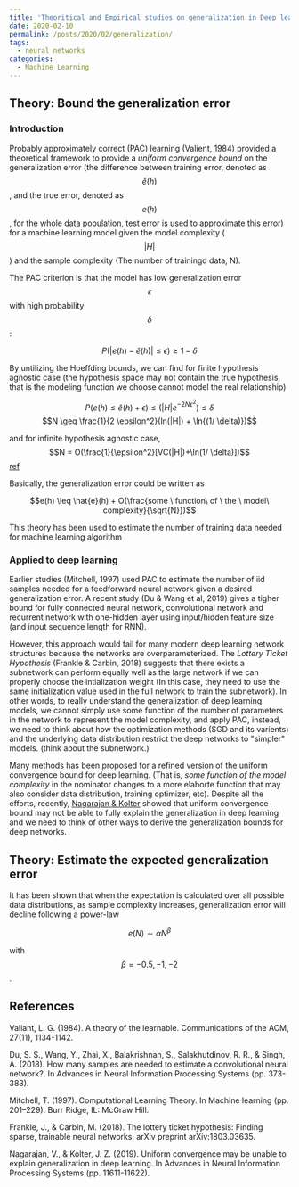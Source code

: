```yaml
---
title: 'Theoritical and Empirical studies on generalization in Deep learning'
date: 2020-02-10
permalink: /posts/2020/02/generalization/
tags:
  - neural networks
categories:
  - Machine Learning
---
```



## Theory: Bound the generalization error
### Introduction
Probably approximately correct (PAC) learning (Valient, 1984) provided a theoretical framework to provide a *uniform convergence bound* on the generalization error (the difference between training error, denoted as $$\hat{e}(h)$$, and the true error, denoted as $$e(h)$$, for the whole data population, test error is used to approximate this error) for a machine learning model given the model complexity ($$|H|$$) and the sample complexity (The number of trainingd data, N). 

The PAC criterion is that the model has low generalization error $$\epsilon$$ with high probability $$\delta$$:

$$P(|e(h) - \hat{e}(h)| \leq \epsilon) \geq 1 - \delta$$

By untilizing the Hoeffding bounds, we can find for finite hypothesis agnostic case (the hypothesis space may not contain the true hypothesis, that is the modeling function we choose cannot model the real relationship)

$$P(e(h) \le \hat{e}(h) + \epsilon) \leq (|H|e^{-2N\epsilon^2}) \leq \delta$$
$$N \geq \frac{1}{2 \epsilon^2}(ln(|H|) + \ln{(1/ \delta)})$$

and for infinite hypothesis agnostic case, 
$$N = O(\frac{1}{\epsilon^2}[VC(|H|)+\ln(1/ \delta)])$$ [ref](https://www.cs.cmu.edu/~mgormley/courses/10601-s17/slides/lecture28-pac.pdf)

Basically, the generalization error could be written as 

$$e(h) \leq \hat{e}(h) + O(\frac{some \ function\  of \ the \ model\  complexity}{\sqrt{N}})$$

This theory has been used to estimate the number of training data needed for machine learning algorithm

### Applied to deep learning
Earlier studies (Mitchell, 1997) used PAC to estimate the number of iid samples needed for a feedforward neural network given a desired generalization error. A recent study (Du & Wang et al, 2019) gives a tigher bound for fully connected neural network, convolutional network and recurrent network with one-hidden layer using input/hidden feature size (and input sequence length for RNN).

However, this approach would fail for many modern deep learning network structures because the networks are overparameterized. The *Lottery Ticket Hypothesis* (Frankle & Carbin, 2018) suggests that there exists a subnetwork can perform equally well as the large network if we can properly choose the intialization weight (In this case, they need to use the same initialization value used in the full network to train the subnetwork). In other words, to really understand the generalization of deep learning models, we cannot simply use some function of the number of parameters in the network to represent the model complexity, and apply PAC, instead, we need to think about how the optimization methods (SGD and its varients) and the underlying data distribution restrict the deep networks to "simpler" models. (think about the subnetwork.)

Many methods has been proposed for a refined version of the uniform convergence bound for deep learning. (That is, *some function of the model complexity* in the nominator changes to a more elaborte function that may also consider data distribution, training optimizer, etc). Despite all the efforts, recently, [Nagarajan & Kolter](https://locuslab.github.io/2019-07-09-uniform-convergence/) showed that uniform convergence bound may not be able to fully explain the generalization in deep learning and we need to think of other ways to derive the generalization bounds for deep networks.


## Theory: Estimate the expected generalization error
It has been shown that when the expectation is calculated over all possible data distributions, as sample complexity increases, generalization error will decline following a power-law

$$e(N) \sim \alpha N^\beta$$


with $$\beta=-0.5,-1,-2$$.



## References

Valiant, L. G. (1984). A theory of the learnable. Communications of the ACM, 27(11), 1134-1142.

Du, S. S., Wang, Y., Zhai, X., Balakrishnan, S., Salakhutdinov, R. R., & Singh, A. (2018). How many samples are needed to estimate a convolutional neural network?. In Advances in Neural Information Processing Systems (pp. 373-383).

Mitchell, T. (1997). Computational Learning Theory. In Machine learning (pp. 201–229). Burr Ridge, IL: McGraw Hill.

Frankle, J., & Carbin, M. (2018). The lottery ticket hypothesis: Finding sparse, trainable neural networks. arXiv preprint arXiv:1803.03635.


Nagarajan, V., & Kolter, J. Z. (2019). Uniform convergence may be unable to explain generalization in deep learning. In Advances in Neural Information Processing Systems (pp. 11611-11622).



